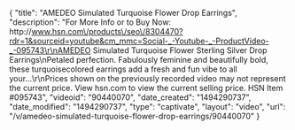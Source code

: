 {
    "title": "AMEDEO Simulated Turquoise Flower Drop Earrings",
    "description": "For More Info or to Buy Now: http:\/\/www.hsn.com\/products\/seo\/8304470?rdr=1&sourceid=youtube&cm_mmc=Social-_-Youtube-_-ProductVideo-_-095743\r\nAMEDEO Simulated Turquoise Flower Sterling Silver Drop Earrings\nPetaled perfection. Fabulously feminine and beautifully bold, these turquoisecolored earrings add a fresh and fun vibe to all your...\r\nPrices shown on the previously recorded video may not represent the current price.  View hsn.com to view the current selling price. HSN Item #095743",
    "videoid": "90440070",
    "date_created": "1494290737",
    "date_modified": "1494290737",
    "type": "captivate",
    "layout": "video",
    "url": "\/v\/amedeo-simulated-turquoise-flower-drop-earrings\/90440070"
}